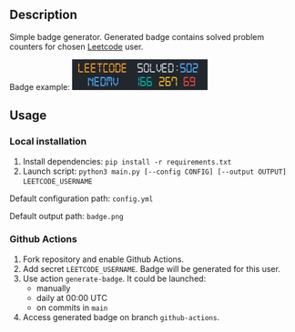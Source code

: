 
## Description

Simple badge generator. Generated badge contains solved problem counters for chosen [Leetcode](https://leetcode.com) user.

Badge example:
![Badge example](https://github.com/nedmv/leetcode-badge/blob/github-actions/badge.png)

## Usage
### Local installation
1. Install dependencies:
`pip install -r requirements.txt`
2. Launch script:
`python3 main.py [--config CONFIG] [--output OUTPUT] LEETCODE_USERNAME`

Default configuration path: `config.yml`

Default output path: `badge.png`

### Github Actions
1. Fork repository and enable Github Actions.
2. Add secret `LEETCODE_USERNAME`. Badge will be generated for this user.
3. Use action `generate-badge`.
It could be launched:
    - manually
    - daily at 00:00 UTC
    - on commits in `main`
4. Access generated badge on branch `github-actions`.